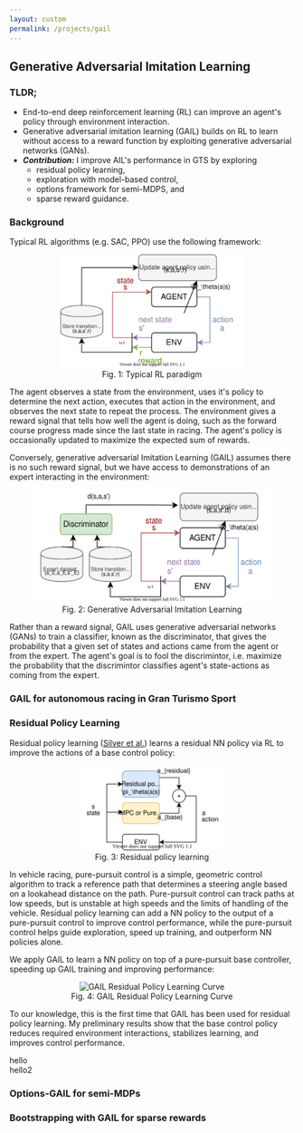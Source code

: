 ```yaml
---
layout: custom
permalink: /projects/gail
---
```


## Generative Adversarial Imitation Learning
### TLDR;
- End-to-end deep reinforcement learning (RL) can improve an agent's policy through environment interaction.
- Generative adversarial imitation learning (GAIL) builds on RL to learn without access to a reward function by exploiting generative adversarial networks (GANs).
- **_Contribution:_** I improve AIL's performance in GTS by exploring 
    - residual policy learning, 
    - exploration with model-based control, 
    - options framework for semi-MDPS, and 
    - sparse reward guidance.

### Background
Typical RL algorithms (e.g. SAC, PPO) use the following framework:
<div style="text-align: center;">
<figure>
<img src="./figures/rl_diagram.svg" alt="RL Diagram" height="200"/>
    <figcaption>Fig. 1: Typical RL paradigm</figcaption>           
</figure>
</div>

The agent observes a state from the environment, uses it's policy to determine the next action, executes that action in the environment, and observes the next state to repeat the process. The environment gives a reward signal that tells how well the agent is doing, such as the forward course progress made since the last state in racing. The agent's policy is occasionally updated to maximize the expected sum of rewards.

Conversely, generative adversarial Imitation Learning (GAIL) assumes there is no such reward signal, but we have access to demonstrations of an expert interacting in the environment:
<div style="text-align: center;">
<figure>
<img src="./figures/gail_diagram.svg" alt="RL Diagram" height="200"/>
    <figcaption>Fig. 2: Generative Adversarial Imitation Learning</figcaption>           
</figure>
</div>

Rather than a reward signal, GAIL uses generative adversarial networks (GANs) to train a classifier, known as the discriminator, that gives the probability that a given set of states and actions came from the agent or from the expert. The agent's goal is to fool the discrimintor, i.e. maximize the probability that the discrimintor classifies agent's state-actions as coming from the expert. 

### GAIL for autonomous racing in Gran Turismo Sport


### Residual Policy Learning
Residual policy learning ([Silver et al.](https://arxiv.org/abs/1812.06298)) learns a residual NN policy via RL to improve the actions of a base control policy:

<div style="text-align: center;">
<figure>
<img src="./figures/residual_policy.svg" alt="RL Diagram" height="150"/>
    <figcaption>Fig. 3: Residual policy learning</figcaption>           
</figure>
</div>

In vehicle racing, pure-pursuit control is a simple, geometric control algorithm to track a reference path that determines a steering angle based on a lookahead distance on the path. Pure-pursuit control can track paths at low speeds, but is unstable at high speeds and the limits of handling of the vehicle. Residual policy learning can add a NN policy to the output of a pure-pursuit control to improve control performance, while the pure-pursuit control helps guide exploration, speed up training, and outperform NN policies alone. 

We apply GAIL to learn a NN policy on top of a pure-pursuit base controller, speeding up GAIL training and improving performance:

<div style="text-align: center;">
<figure>
<img src="./figures/gail_residual" alt="GAIL Residual Policy Learning Curve" height="150"/>
    <figcaption>Fig. 4: GAIL Residual Policy Learning Curve</figcaption>           
</figure>
</div>


To our knowledge, this is the first time that GAIL has been used for residual policy learning. My preliminary results show that the base control policy reduces required environment interactions, stabilizes learning, and improves control performance.

<div class="row">
  <div class="column">hello</div>
  <div class="column">hello2</div>
</div>

### Options-GAIL for semi-MDPs


### Bootstrapping with GAIL for sparse rewards

